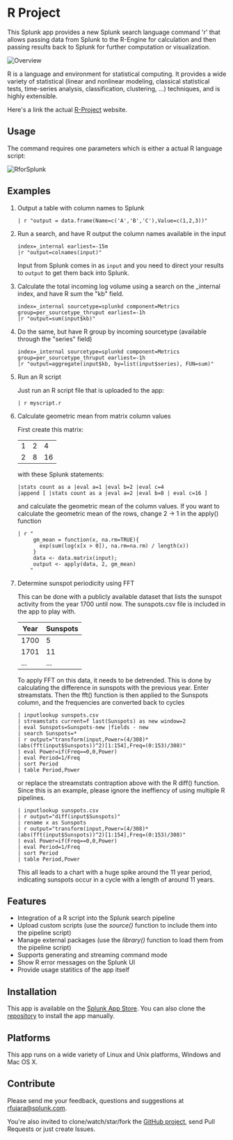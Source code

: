 # R Project

This Splunk app provides a new Splunk search language
command 'r' that allows passing data from Splunk to the R-Engine
for calculation and then passing results back to Splunk for
further computation or visualization.

![Overview](https://raw.github.com/rfsp/r/master/private/screenshots/1_Overview.png)

R is a language and environment for statistical computing. It
provides a wide variety of statistical (linear and nonlinear
modeling, classical statistical tests, time-series analysis,
classification, clustering, ...) techniques, and is highly extensible.

Here's a link the actual [R-Project](http://www.r-project.org/) website.

## Usage

The command requires one parameters which is either a actual R language
script:

![RforSplunk](http://i.imgur.com/VvXtf2j.png)

## Examples


1. Output a table with column names to Splunk

    ````
    | r "output = data.frame(Name=c('A','B','C'),Value=c(1,2,3))"
    ````

2. Run a search, and have R output the column names available in the input

    ````
    index=_internal earliest=-15m
    |r "output=colnames(input)"
    ````

    Input from Splunk comes in as `input` and you need to direct your results to
    `output` to get them back into Splunk.

3. Calculate the total incoming log volume using a search on the _internal index, and have R sum the "kb" field.

    ````
    index=_internal sourcetype=splunkd component=Metrics group=per_sourcetype_thruput earliest=-1h
    |r "output=sum(input$kb)"
    ````

4. Do the same, but have R group by incoming sourcetype (available through the "series" field)

    ````
    index=_internal sourcetype=splunkd component=Metrics group=per_sourcetype_thruput earliest=-1h
    |r "output=aggregate(input$kb, by=list(input$series), FUN=sum)"
    ````

5. Run an R script

    Just run an R script file that is uploaded to the app:

    ````
    | r myscript.r
    ````

6. Calculate geometric mean from matrix column values

    First create this matrix:

    |   |   |    |
    |---|---|----|
    | 1 | 2 | 4  |
    | 2 | 8 | 16 |

    with these Splunk statements:

    ````
    |stats count as a |eval a=1 |eval b=2 |eval c=4
    |append [ |stats count as a |eval a=2 |eval b=8 | eval c=16 ]
    ````

    and calculate the geometric mean of the column values. If you want to calculate
    the geometric mean of the rows, change 2 -> 1 in the apply() function

    ````
    | r "
         gm_mean = function(x, na.rm=TRUE){
           exp(sum(log(x[x > 0]), na.rm=na.rm) / length(x))
         }
         data <- data.matrix(input);
         output <- apply(data, 2, gm_mean)
        "
    ````


7. Determine sunspot periodicity using FFT

    This can be done with a publicly available dataset that lists the sunspot activity from the year 1700 until now. The sunspots.csv file is included in the app to play with.

    | Year | Sunspots |
    |------|----------|
    | 1700 | 5
    | 1701 | 11
    | ...  | ...
    
    To apply FFT on this data, it needs to be detrended. This is done by calculating the difference in sunspots with the previous year. Enter streamstats. Then the fft() function is then applied to the Sunspots column, and the frequencies are converted back to cycles 

    ````
    | inputlookup sunspots.csv
    | streamstats current=f last(Sunspots) as new window=2
    | eval Sunspots=Sunspots-new |fields - new
    | search Sunspots=* 
    | r output="transform(input,Power=(4/308)*(abs(fft(input$Sunspots))^2)[1:154],Freq=(0:153)/308)"
    | eval Power=if(Freq==0,0,Power)
    | eval Period=1/Freq
    | sort Period
    | table Period,Power
    ````

    or replace the streamstats contraption above with the R diff() function. Since this is an example, please ignore the ineffiency of using multiple R pipelines.

    ````
    | inputlookup sunspots.csv
    | r output="diff(input$Sunspots)"
    | rename x as Sunspots
    | r output="transform(input,Power=(4/308)*(abs(fft(input$Sunspots))^2)[1:154],Freq=(0:153)/308)"
    | eval Power=if(Freq==0,0,Power)
    | eval Period=1/Freq
    | sort Period
    | table Period,Power
    ````

    This all leads to a chart with a huge spike around the 11 year period, indicating sunspots occur in a cycle with a length of around 11 years.

## Features

- Integration of a R script into the Splunk search pipeline
- Upload custom scripts (use the *source()* function to include them into the pipeline script)
- Manage external packages (use the *library()* function to load them from the pipeline script)
- Supports generating and streaming command mode
- Show R error messages on the Splunk UI
- Provide usage statitics of the app itself

## Installation

This app is available on the [Splunk App Store](http://apps.splunk.com/app/1735/).
You can also clone the [repository](https://github.com/rfsp/r) to install the app manually.

## Platforms

This app runs on a wide variety of Linux and Unix platforms, Windows and Mac OS X.

## Contribute

Please send me your feedback, questions and suggestions
at [rfujara@splunk.com](rfujara@splunk.com).

You're also invited to clone/watch/star/fork the [GitHub project](https://github.com/rfsp/r),
send Pull Requests or just create Issues.
